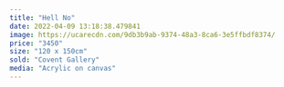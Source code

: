 ```yaml
---
title: "Hell No"
date: 2022-04-09 13:18:38.479841
image: https://ucarecdn.com/9db3b9ab-9374-48a3-8ca6-3e5ffbdf8374/
price: "3450"
size: "120 x 150cm"
sold: "Covent Gallery"
media: "Acrylic on canvas"
---
```


